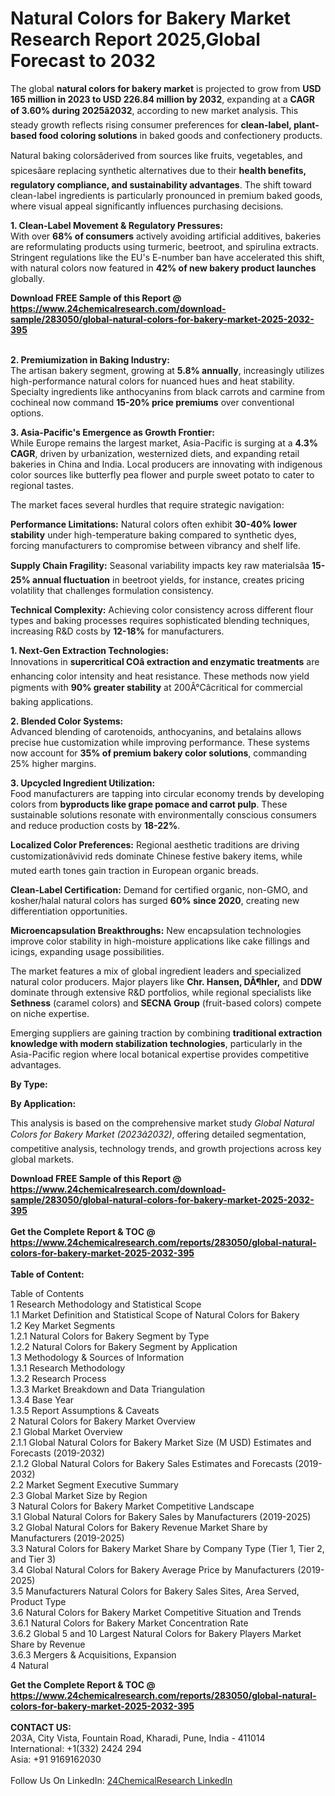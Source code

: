 <h1>Natural Colors for Bakery Market Research Report 2025,Global Forecast to 2032</h1><p>The global <strong>natural colors for bakery market</strong> is projected to grow from <strong>USD 165 million in 2023 to USD 226.84 million by 2032</strong>, expanding at a <strong>CAGR of 3.60% during 2025â2032</strong>, according to new market analysis. This steady growth reflects rising consumer preferences for <strong>clean-label, plant-based food coloring solutions</strong> in baked goods and confectionery products.</p><p>Natural baking colorsâderived from sources like fruits, vegetables, and spicesâare replacing synthetic alternatives due to their <strong>health benefits, regulatory compliance, and sustainability advantages</strong>. The shift toward clean-label ingredients is particularly pronounced in premium baked goods, where visual appeal significantly influences purchasing decisions.</p><p><strong>1. Clean-Label Movement &amp; Regulatory Pressures:</strong><br>
With over <strong>68% of consumers</strong> actively avoiding artificial additives, bakeries are reformulating products using turmeric, beetroot, and spirulina extracts. Stringent regulations like the EU's E-number ban have accelerated this shift, with natural colors now featured in <strong>42% of new bakery product launches</strong> globally.</p><div><b>Download FREE Sample of this Report @ 
            <a href="https://www.24chemicalresearch.com/download-sample/283050/global-natural-colors-for-bakery-market-2025-2032-395">
            https://www.24chemicalresearch.com/download-sample/283050/global-natural-colors-for-bakery-market-2025-2032-395</a></b></div><br><p><strong>2. Premiumization in Baking Industry:</strong><br>
The artisan bakery segment, growing at <strong>5.8% annually</strong>, increasingly utilizes high-performance natural colors for nuanced hues and heat stability. Specialty ingredients like anthocyanins from black carrots and carmine from cochineal now command <strong>15-20% price premiums</strong> over conventional options.</p><p><strong>3. Asia-Pacific's Emergence as Growth Frontier:</strong><br>
While Europe remains the largest market, Asia-Pacific is surging at a <strong>4.3% CAGR</strong>, driven by urbanization, westernized diets, and expanding retail bakeries in China and India. Local producers are innovating with indigenous color sources like butterfly pea flower and purple sweet potato to cater to regional tastes.</p><p>The market faces several hurdles that require strategic navigation:</p><p><strong>Performance Limitations:</strong> Natural colors often exhibit <strong>30-40% lower stability</strong> under high-temperature baking compared to synthetic dyes, forcing manufacturers to compromise between vibrancy and shelf life.</p><p><strong>Supply Chain Fragility:</strong> Seasonal variability impacts key raw materialsâa <strong>15-25% annual fluctuation</strong> in beetroot yields, for instance, creates pricing volatility that challenges formulation consistency.</p><p><strong>Technical Complexity:</strong> Achieving color consistency across different flour types and baking processes requires sophisticated blending techniques, increasing R&amp;D costs by <strong>12-18%</strong> for manufacturers.</p><p><strong>1. Next-Gen Extraction Technologies:</strong><br>
Innovations in <strong>supercritical COâ extraction and enzymatic treatments</strong> are enhancing color intensity and heat resistance. These methods now yield pigments with <strong>90% greater stability</strong> at 200Â°Câcritical for commercial baking applications.</p><p><strong>2. Blended Color Systems:</strong><br>
Advanced blending of carotenoids, anthocyanins, and betalains allows precise hue customization while improving performance. These systems now account for <strong>35% of premium bakery color solutions</strong>, commanding 25% higher margins.</p><p><strong>3. Upcycled Ingredient Utilization:</strong><br>
Food manufacturers are tapping into circular economy trends by developing colors from <strong>byproducts like grape pomace and carrot pulp</strong>. These sustainable solutions resonate with environmentally conscious consumers and reduce production costs by <strong>18-22%</strong>.</p><p><strong>Localized Color Preferences:</strong> Regional aesthetic traditions are driving customizationâvivid reds dominate Chinese festive bakery items, while muted earth tones gain traction in European organic breads.</p><p><strong>Clean-Label Certification:</strong> Demand for certified organic, non-GMO, and kosher/halal natural colors has surged <strong>60% since 2020</strong>, creating new differentiation opportunities.</p><p><strong>Microencapsulation Breakthroughs:</strong> New encapsulation technologies improve color stability in high-moisture applications like cake fillings and icings, expanding usage possibilities.</p><p>The market features a mix of global ingredient leaders and specialized natural color producers. Major players like <strong>Chr. Hansen, DÃ¶hler,</strong> and <strong>DDW</strong> dominate through extensive R&amp;D portfolios, while regional specialists like <strong>Sethness</strong> (caramel colors) and <strong>SECNA Group</strong> (fruit-based colors) compete on niche expertise.</p><p>Emerging suppliers are gaining traction by combining <strong>traditional extraction knowledge with modern stabilization technologies</strong>, particularly in the Asia-Pacific region where local botanical expertise provides competitive advantages.</p><p><strong>By Type:</strong></p><p><strong>By Application:</strong></p><p>This analysis is based on the comprehensive market study <em>Global Natural Colors for Bakery Market (2023â2032)</em>, offering detailed segmentation, competitive analysis, technology trends, and growth projections across key global markets.</p><div><b>Download FREE Sample of this Report @ 
            <a href="https://www.24chemicalresearch.com/download-sample/283050/global-natural-colors-for-bakery-market-2025-2032-395">
            https://www.24chemicalresearch.com/download-sample/283050/global-natural-colors-for-bakery-market-2025-2032-395</a></b></div><br><div><b>Get the Complete Report & TOC @ 
            <a href="https://www.24chemicalresearch.com/reports/283050/global-natural-colors-for-bakery-market-2025-2032-395">
            https://www.24chemicalresearch.com/reports/283050/global-natural-colors-for-bakery-market-2025-2032-395</a></b></div><br>
            <b>Table of Content:</b><p>Table of Contents<br />
1 Research Methodology and Statistical Scope<br />
1.1 Market Definition and Statistical Scope of Natural Colors for Bakery<br />
1.2 Key Market Segments<br />
1.2.1 Natural Colors for Bakery Segment by Type<br />
1.2.2 Natural Colors for Bakery Segment by Application<br />
1.3 Methodology & Sources of Information<br />
1.3.1 Research Methodology<br />
1.3.2 Research Process<br />
1.3.3 Market Breakdown and Data Triangulation<br />
1.3.4 Base Year<br />
1.3.5 Report Assumptions & Caveats<br />
2 Natural Colors for Bakery Market Overview<br />
2.1 Global Market Overview<br />
2.1.1 Global Natural Colors for Bakery Market Size (M USD) Estimates and Forecasts (2019-2032)<br />
2.1.2 Global Natural Colors for Bakery Sales Estimates and Forecasts (2019-2032)<br />
2.2 Market Segment Executive Summary<br />
2.3 Global Market Size by Region<br />
3 Natural Colors for Bakery Market Competitive Landscape<br />
3.1 Global Natural Colors for Bakery Sales by Manufacturers (2019-2025)<br />
3.2 Global Natural Colors for Bakery Revenue Market Share by Manufacturers (2019-2025)<br />
3.3 Natural Colors for Bakery Market Share by Company Type (Tier 1, Tier 2, and Tier 3)<br />
3.4 Global Natural Colors for Bakery Average Price by Manufacturers (2019-2025)<br />
3.5 Manufacturers Natural Colors for Bakery Sales Sites, Area Served, Product Type<br />
3.6 Natural Colors for Bakery Market Competitive Situation and Trends<br />
3.6.1 Natural Colors for Bakery Market Concentration Rate<br />
3.6.2 Global 5 and 10 Largest Natural Colors for Bakery Players Market Share by Revenue<br />
3.6.3 Mergers & Acquisitions, Expansion<br />
4 Natural</p><div><b>Get the Complete Report & TOC @ 
            <a href="https://www.24chemicalresearch.com/reports/283050/global-natural-colors-for-bakery-market-2025-2032-395">
            https://www.24chemicalresearch.com/reports/283050/global-natural-colors-for-bakery-market-2025-2032-395</a></b></div><br><b>CONTACT US:</b><br>
            203A, City Vista, Fountain Road, Kharadi, Pune, India - 411014<br>
            International: +1(332) 2424 294<br>
            Asia: +91 9169162030 <br><br>
            Follow Us On LinkedIn: <a href="https://www.linkedin.com/company/24chemicalresearch/">24ChemicalResearch LinkedIn</a>